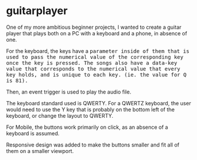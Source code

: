 # guitarplayer

One of my more ambitious beginner projects, I wanted to create a guitar player that plays both on a PC with a keyboard and a phone, in absence of one.

For the keyboard, the keys have a <kbd> parameter inside of them that is used to pass the numerical value of the corresponding key once the key is pressed. The songs also have a data-key value that corresponds to the numerical value that every key holds, and is unique to each key. (ie. the value for Q is 81).
  
Then, an event trigger is used to play the audio file.
  
  The keyboard standard used is QWERTY. For a QWERTZ keyboard, the user would need to use the Y key that is probably on the bottom left of the keyboard, or change the layout to QWERTY.

  For Mobile, the buttons work primarily on click, as an absence of a keyboard is assumed.
  
  Responsive design was added to make the buttons smaller and fit all of them on a smaller viewport.
